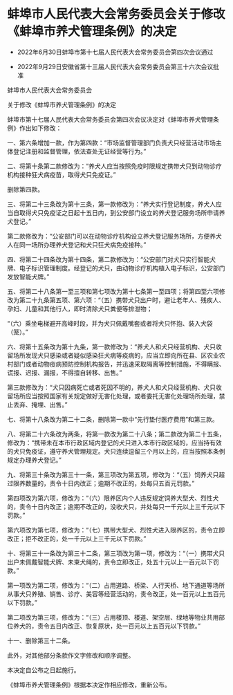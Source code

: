 # 蚌埠市人民代表大会常务委员会关于修改《蚌埠市养犬管理条例》的决定

- 2022年6月30日蚌埠市第十七届人民代表大会常务委员会第四次会议通过

- 2022年9月29日安徽省第十三届人民代表大会常务委员会第三十六次会议批准

<!-- INFO END -->

蚌埠市人民代表大会常务委员会

关于修改《蚌埠市养犬管理条例》的决定

蚌埠市第十七届人民代表大会常务委员会第四次会议决定对《蚌埠市养犬管理条例》作出如下修改：

一、第六条增加一款，作为第四款：“市场监督管理部门负责犬只经营活动市场主体登记注册和监督管理，依法查处无证经营等行为。”

二、将第十条第二款修改为：“养犬人应当按照免疫时限规定携带犬只到动物诊疗机构接种狂犬病疫苗，取得犬只免疫证。”

删除第四款。

三、将第二十三条改为第十三条，第一款修改为：“养犬实行登记制度，养犬人应当自取得犬只免疫证之日起十五日内，到公安部门设立的养犬登记服务场所申请养犬登记。”

第二款修改为：“公安部门可以在动物诊疗机构设立养犬登记服务场所，方便养犬人在同一场所办理养犬登记和犬只狂犬病免疫接种。”

四、将第二十四条改为第十四条，第二款修改为：“公安部门对犬只实行智能犬牌、电子标识管理制度。经登记的犬只，由动物诊疗机构植入电子标识，公安部门发放智能犬牌。”

五、将第二十八条第一至三项和第七项改为第十七条第一至四项；将第四至六项修改为第二十九条第五项、第六项：“（五）携带犬只出户时，避让老年人、残疾人、孕妇、儿童和其他行人，即时清除犬只粪便等排泄物；

“（六）乘坐电梯避开高峰时段，并为犬只佩戴嘴套或者将犬只怀抱、装入犬袋（笼）。”

六、将第十五条改为第十九条，第一款修改为：“养犬人和犬只经营机构、犬只收留场所发现犬只感染或者疑似感染狂犬病等疫病的，应当立即向所在县、区农业农村部门或者动物疫病预防控制机构报告，并迅速采取隔离等控制措施，不得瞒报、谎报、迟报、漏报，不得擅自转移、出售。”

第三款修改为：“犬只因病死亡或者死因不明的，养犬人和犬只经营机构、犬只收留场所应当按照国家有关规定做好无害化处理，或者委托无害化处理场所处理，禁止丢弃、掩埋、出售。”

七、将第十八条改为第二十二条，删除第一款中“先行垫付医疗费用”和第三款。

八、将第二十六条改为两条，将第一款改为第二十八条；第二款改为第二十五条，修改为：“携带未在本市行政区域内登记的犬只进入本市行政区域的，应当持有效的犬只免疫证，遵守养犬管理规定。犬只连续逗留三个月以上的，应当按照本条例规定办理养犬登记。”

九、将第三十条改为第三十一条，第三项改为第五项，修改为：“（五）饲养犬只超过限养数量的，责令十日内改正；逾期不改正的，处每只五百元罚款。”

第四项改为第六项，修改为：“（六）限养区内个人违反规定饲养大型犬、烈性犬的，责令十日内改正；逾期不改正的，没收犬只，并处每只一千元以上三千元以下罚款。”

第六项改为第七项，修改为：“（七）携带大型犬、烈性犬进入限养区的，责令立即改正；拒不改正的，处一千元以上三千元以下罚款。”

十、将第三十一条改为第三十二条，第三项改为第一项，修改为：“（一）携带犬只出户未佩戴智能犬牌、未束犬绳的，责令立即改正，处五十元以上一百元以下罚款。”

第一项改为第二项，修改为：“（二）占用道路、桥梁、人行天桥、地下通道等场所从事犬只养殖、销售、诊疗、美容等经营活动的，责令改正，处一百元以上五百元以下罚款。”

第二项改为第三项，修改为：“（三）占用楼顶、楼道、架空层、绿地等物业共用部位养犬的，责令五日内改正、恢复原状，处一百元以上五百元以下罚款。”

十一、删除第三十二条。

此外，对其他部分条款作文字修改和顺序调整。

本决定自公布之日起施行。

《蚌埠市养犬管理条例》根据本决定作相应修改，重新公布。
